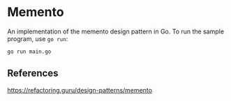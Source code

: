 # Memento

An implementation of the memento design pattern in Go. To run the sample program, use `go run`:

```sh
go run main.go
```

## References

https://refactoring.guru/design-patterns/memento
